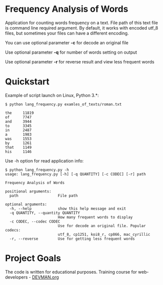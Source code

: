 # Frequency Analysis of Words


Application for counting words frequency on a text. File path of this text file is  command line required argument.
By default, it works with encoded utf_8 files, but sometimes your files can have a different encoding. 

You can use optional parameter **-c** for decode an original file
 
Use optional parameter **-q** for number of words setting on output

Use optional parameter **-r** for reverse result and view less frequent words

# Quickstart

Example of script launch on Linux, Python 3.*:

```
$ python lang_frequency.py examles_of_texts/roman.txt

the     11819
of      7747
and     3944
to      3345
in      2487
a       1983
was     1553
by      1261
that    1149
his     1146
```
Use -h option for read application info:
```
$ python lang_frequency.py -h
usage: lang_frequency.py [-h] [-q QUANTITY] [-c CODEC] [-r] path

Frequency Analysis of Words

positional arguments:
  path                  File path

optional arguments:
  -h, --help            show this help message and exit
  -q QUANTITY, --quantity QUANTITY
                        How many frequent words to display
  -c CODEC, --codec CODEC
                        Use for decode an original file. Popular codecs:
                        utf_8, cp1251, koi8_r, cp866, mac_cyrillic
  -r, --reverse         Use for getting less frequent words
```

# Project Goals

The code is written for educational purposes. Training course for web-developers - [DEVMAN.org](https://devman.org)
